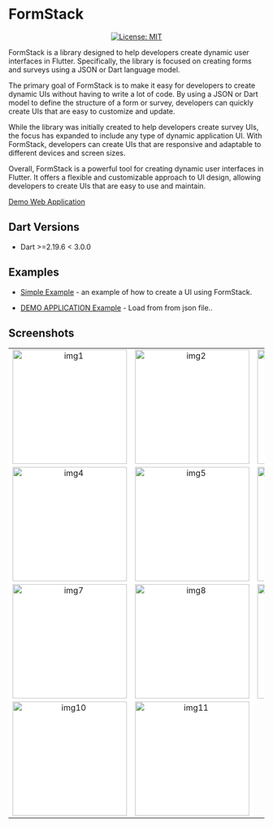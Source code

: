 
# FormStack
<p align="center">
<a href="https://opensource.org/licenses/MIT"><img src="https://img.shields.io/badge/license-MIT-purple.svg" alt="License: MIT"></a>
</p>
FormStack is a library designed to help developers create dynamic user interfaces in Flutter. Specifically, the library is focused on creating forms and surveys using a JSON or Dart language model.

The primary goal of FormStack is to make it easy for developers to create dynamic UIs without having to write a lot of code. By using a JSON or Dart model to define the structure of a form or survey, developers can quickly create UIs that are easy to customize and update.

While the library was initially created to help developers create survey UIs, the focus has expanded to include any type of dynamic application UI. With FormStack, developers can create UIs that are responsive and adaptable to different devices and screen sizes.

Overall, FormStack is a powerful tool for creating dynamic user interfaces in Flutter. It offers a flexible and customizable approach to UI design, allowing developers to create UIs that are easy to use and maintain.

[Demo Web Application](https://formstackexample-89ed3.web.app)

## Dart Versions

- Dart >=2.19.6 < 3.0.0

## Examples

- [Simple Example](https://github.com/sudhi001/FormStack/tree/main/example) - an example of how to create a UI using FormStack.

- [DEMO APPLICATION Example](https://github.com/sudhi001/formstack_example_one) - Load from from json file..

## Screenshots

<table>
    <tbody>
        <tr>
            <td align="center" style="background-color: white">
                <img src="https://i.ibb.co/ZzbVBJV/img1.png" alt="img1" border="0" width="225"/>
     </td>
<td align="center" style="background-color: white">
				<img src="https://i.ibb.co/nPzjmZD/img2.png" alt="img2" border="0" width="225"/>
 </td>
<td align="center" style="background-color: white">
	         <img src="https://i.ibb.co/4W9ywqM/img3.png" alt="img3" border="0" width="225"/>
</td>
</tr>
<tr>
<td align="center" style="background-color: white">
<img src="https://i.ibb.co/471ykX0/img4.png" alt="img4" border="0" width="225"/>
</td>
 <td align="center" style="background-color: white">
 <img src="https://i.ibb.co/JzvGHy4/img5.png" alt="img5" border="0" width="225"/>
</td>
<td align="center" style="background-color: white">
<img src="https://i.ibb.co/61DWvSh/img6.png" alt="img6" border="0" width="225">
</td>
</tr>
<tr>
<td align="center" style="background-color: white">
<img src="https://i.ibb.co/0hPvSWD/img7.png" alt="img7" border="0" width="225">
</td><td align="center" style="background-color: white">
<img src="https://i.ibb.co/jJd2nSp/img8.png" alt="img8" border="0" width="225">
</td><td align="center" style="background-color: white">
<img src="https://i.ibb.co/wLRftP3/img9.png" alt="img9" border="0" width="225">
</td>
</tr>
<tr>
<td align="center" style="background-color: white">
<img src="https://i.ibb.co/7SrKKbM/img10.png" alt="img10" border="0" width="225">
</td><td align="center" style="background-color: white">
<img src="https://i.ibb.co/0MVPjBT/img11.png" alt="img11" border="0" width="225">
</td>
 </tr>
</tbody>
</table>